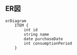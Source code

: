 ## ER図
```mermaid
erDiagram
    ITEM {
        int id
        string name
        date purchaseDate
        int consumptionPeriod
    }
```
